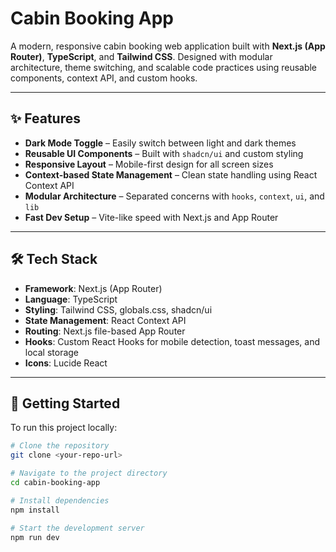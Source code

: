 # Cabin Booking App

A modern, responsive cabin booking web application built with **Next.js (App Router)**, **TypeScript**, and **Tailwind CSS**. Designed with modular architecture, theme switching, and scalable code practices using reusable components, context API, and custom hooks.

---

## ✨ Features

- **Dark Mode Toggle** – Easily switch between light and dark themes
- **Reusable UI Components** – Built with `shadcn/ui` and custom styling
- **Responsive Layout** – Mobile-first design for all screen sizes
- **Context-based State Management** – Clean state handling using React Context API
- **Modular Architecture** – Separated concerns with `hooks`, `context`, `ui`, and `lib`
- **Fast Dev Setup** – Vite-like speed with Next.js and App Router

---

## 🛠️ Tech Stack

- **Framework**: Next.js (App Router)
- **Language**: TypeScript
- **Styling**: Tailwind CSS, globals.css, shadcn/ui
- **State Management**: React Context API
- **Routing**: Next.js file-based App Router
- **Hooks**: Custom React Hooks for mobile detection, toast messages, and local storage
- **Icons**: Lucide React

---

## 🚀 Getting Started

To run this project locally:

```bash
# Clone the repository
git clone <your-repo-url>

# Navigate to the project directory
cd cabin-booking-app

# Install dependencies
npm install

# Start the development server
npm run dev
